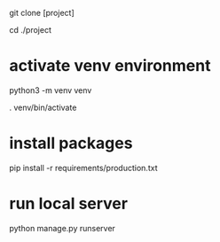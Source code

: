 git clone [project]

cd ./project

# activate venv environment
python3 -m venv venv

. venv/bin/activate

# install packages
pip install -r requirements/production.txt

# run local server
python manage.py runserver
